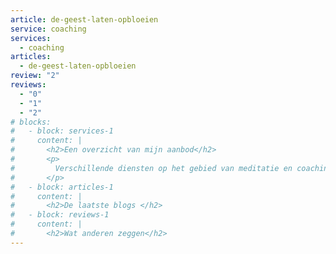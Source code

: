 ```yaml
---
article: de-geest-laten-opbloeien
service: coaching
services:
  - coaching
articles:
  - de-geest-laten-opbloeien
review: "2"
reviews:
  - "0"
  - "1"
  - "2"
# blocks:
#   - block: services-1
#     content: |
#       <h2>Een overzicht van mijn aanbod</h2>
#       <p>
#         Verschillende diensten op het gebied van meditatie en coaching
#       </p>
#   - block: articles-1
#     content: |
#       <h2>De laatste blogs </h2>
#   - block: reviews-1
#     content: |
#       <h2>Wat anderen zeggen</h2>
---
```

